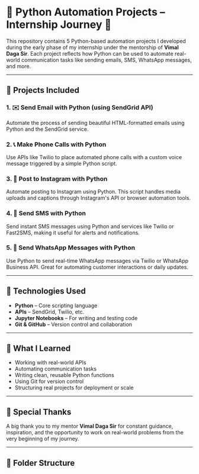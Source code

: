 # 🐍 Python Automation Projects – Internship Journey 🚀

This repository contains 5 Python-based automation projects I developed during the early phase of my internship under the mentorship of **Vimal Daga Sir**. Each project reflects how Python can be used to automate real-world communication tasks like sending emails, SMS, WhatsApp messages, and more.

---

## 📌 Projects Included

### 1. ✉️ Send Email with Python (using SendGrid API)
Automate the process of sending beautiful HTML-formatted emails using Python and the SendGrid service.

### 2. 📞 Make Phone Calls with Python
Use APIs like Twilio to place automated phone calls with a custom voice message triggered by a simple Python script.

### 3. 📸 Post to Instagram with Python
Automate posting to Instagram using Python. This script handles media uploads and captions through Instagram's API or browser automation tools.

### 4. 💬 Send SMS with Python
Send instant SMS messages using Python and services like Twilio or Fast2SMS, making it useful for alerts and notifications.

### 5. 📱 Send WhatsApp Messages with Python
Use Python to send real-time WhatsApp messages via Twilio or WhatsApp Business API. Great for automating customer interactions or daily updates.

---

## 🔧 Technologies Used

- **Python** – Core scripting language
- **APIs** – SendGrid, Twilio, etc.
- **Jupyter Notebooks** – For writing and testing code
- **Git & GitHub** – Version control and collaboration

---

## 🎯 What I Learned

- Working with real-world APIs
- Automating communication tasks
- Writing clean, reusable Python functions
- Using Git for version control
- Structuring real projects for deployment or scale

---

## 🙏 Special Thanks

A big thank you to my mentor **Vimal Daga Sir** for constant guidance, inspiration, and the opportunity to work on real-world problems from the very beginning of my journey.

---

## 📂 Folder Structure

